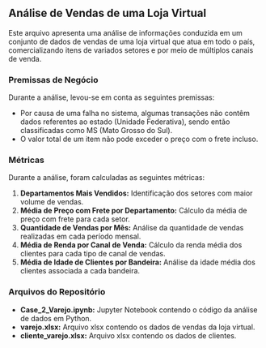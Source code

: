 ## Análise de Vendas de uma Loja Virtual

Este arquivo apresenta uma análise de informações conduzida em um conjunto de dados de vendas de uma loja virtual que atua em todo o país, comercializando itens de variados setores e por meio de múltiplos canais de venda.

### Premissas de Negócio

Durante a análise, levou-se em conta as seguintes premissas:
- Por causa de uma falha no sistema, algumas transações não contêm dados referentes ao estado (Unidade Federativa), sendo então classificadas como MS (Mato Grosso do Sul).
- O valor total de um item não pode exceder o preço com o frete incluso.

### Métricas

Durante a análise, foram calculadas as seguintes métricas:

1. **Departamentos Mais Vendidos:**  Identificação dos setores com maior volume de vendas.
2. **Média de Preço com Frete por Departamento:** Cálculo da média de preço com frete para cada setor.
3. **Quantidade de Vendas por Mês:** Análise da quantidade de vendas realizadas em cada período mensal.
4. **Média de Renda por Canal de Venda:** Cálculo da renda média dos clientes para cada tipo de canal de vendas.
5. **Média de Idade de Clientes por Bandeira:** Análise da idade média dos clientes associada a cada bandeira.


### Arquivos do Repositório

- **Case_2_Varejo.ipynb:** Jupyter Notebook contendo o código da análise de dados em Python.
- **varejo.xlsx:** Arquivo xlsx contendo os dados de vendas da loja virtual.
- **cliente_varejo.xlsx:** Arquivo xlsx contendo os dados de clientes.
